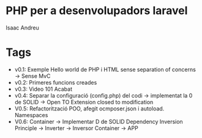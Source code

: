 # PHP per a desenvolupadors laravel

Isaac Andreu

# Tags

- v0.1: Exemple Hello world de PHP i HTML sense separation of concerns -> Sense MvC
- v0.2: Primeres funcions creades 
- v0.3: Video 101 Acabat 
- v0.4: Separar la configuració (config.php) del codi -> implementat la 0 de SOLID -> Open TO Extension closed to modification
- V0.5: Refactorització POO, afegit ocmposer.json i autoload. Namespaces
- V0.6: Container -> Implementar D de SOLID Dependency Inversion Principle -> Inverter -> Inversor Container -> APP




